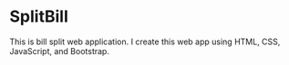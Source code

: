 # SplitBill

This is bill split web application. I create this web app using HTML, CSS, JavaScript, and Bootstrap.
